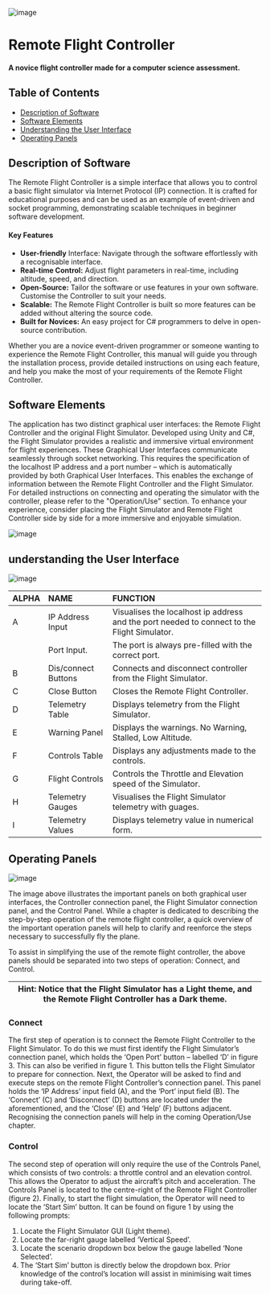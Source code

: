 ![image](https://github.com/WillowSaysWhat/Remote-Flight-Controller/assets/126318401/d7fa08e3-1908-4449-a266-e21991a563aa)

# Remote Flight Controller
#### A novice flight controller made for a computer science assessment.

## Table of Contents
* [Description of Software](#description-of-software)
* [Software Elements](#software-elements)
* [Understanding the User Interface](#understanding-the-user-interface)
* [Operating Panels](#operating-panels)
  
## Description of Software
The Remote Flight Controller is a simple interface that allows you to control a basic flight simulator via Internet Protocol (IP) connection. It is crafted for educational purposes and can be used as an example of event-driven and socket programming, demonstrating scalable techniques in beginner software development.
#### Key Features
*	**User-friendly** Interface: Navigate through the software effortlessly with a recognisable interface.
*	**Real-time Control:** Adjust flight parameters in real-time, including altitude, speed, and direction. 
*	**Open-Source:** Tailor the software or use features in your own software. Customise the Controller to suit your needs.
*	**Scalable:** The Remote Flight Controller is built so more features can be added without altering the source code.
*	**Built for Novices:** An easy project for C# programmers to delve in open-source contribution.
  
Whether you are a novice event-driven programmer or someone wanting to experience the Remote Flight Controller, this manual will guide you through the installation process, provide detailed instructions on using each feature, and help you make the most of your requirements of the Remote Flight Controller.

## Software Elements
The application has two distinct graphical user interfaces: the Remote Flight Controller and the original Flight Simulator. Developed using Unity and C#, the Flight Simulator provides a realistic and immersive virtual environment for flight experiences.
These Graphical User Interfaces communicate seamlessly through socket networking. This requires the specification of the localhost IP address and a port number – which is automatically provided by both Graphical User Interfaces. This enables the exchange of information between the Remote Flight Controller and the Flight Simulator.
For detailed instructions on connecting and operating the simulator with the controller, please refer to the "Operation/Use" section. To enhance your experience, consider placing the Flight Simulator and Remote Flight Controller side by side for a more immersive and enjoyable simulation.

![image](https://github.com/WillowSaysWhat/Remote-Flight-Controller/assets/126318401/3d2f5dc8-4a37-4e86-82d0-c596be066885)

## understanding the User Interface

![image](https://github.com/WillowSaysWhat/Remote-Flight-Controller/assets/126318401/cb8a634e-81d2-4cea-b9af-6389adecea4c)

|ALPHA	|NAME	             |FUNCTION                                                                                     |
|:----|:------------------|:--------------------------------------------------------------------------------------------| 
| A   |IP Address Input   | Visualises the localhost ip address and the port needed to connect to the Flight Simulator. |
|     |Port Input.        | The port is always pre-filled with the correct port.                                        |
| B	  |Dis/connect Buttons| Connects and disconnect controller from the Flight Simulator.                               |
| C	  |Close Button	      | Closes the Remote Flight Controller.                                                        |
| D	  |Telemetry Table    |	Displays telemetry from the Flight Simulator.                                               |
| E   |Warning Panel	     | Displays the warnings. No Warning, Stalled, Low Altitude.                                   |
| F	  |Controls Table	    | Displays any adjustments made to the controls.                                              |
| G   |Flight Controls	   | Controls the Throttle and Elevation speed of the Simulator.                                 |
| H	  |Telemetry Gauges	  | Visualises the Flight Simulator telemetry with guages.                                      |
| I	  |Telemetry Values	  | Displays telemetry value in numerical form.                                                 |

 
## Operating Panels
![image](https://github.com/WillowSaysWhat/Remote-Flight-Controller/assets/126318401/09895b4c-d80e-41c0-b362-99190a5216cf)
 
The image above illustrates the important panels on both graphical user interfaces, the Controller connection panel, the Flight Simulator connection panel, and the Control Panel.
While a chapter is dedicated to describing the step-by-step operation of the remote flight controller, a quick overview of the important operation panels will help to clarify and reenforce the steps necessary to successfully fly the plane.

To assist in simplifying the use of the remote flight controller, the above panels should be separated into two steps of operation: Connect, and Control.


 | Hint: 	Notice that the Flight Simulator has a Light theme, and the Remote Flight Controller     has a Dark theme.|
 |------------------------------------------------------------------------------------------------------------------|

### Connect
The first step of operation is to connect the Remote Flight Controller to the Flight Simulator. To do this we must first identify the Flight Simulator’s connection panel, which holds the ‘Open Port’ button – labelled ‘D’ in figure 3. This can also be verified in figure 1. This button tells the Flight Simulator to prepare for connection.
Next, the Operator will be asked to find and execute steps on the remote Flight Controller’s connection panel. This panel holds the ‘IP Address’ input field (A), and the ‘Port’ input field (B). The ‘Connect’ (C) and ‘Disconnect’ (D) buttons are located under the aforementioned, and the ‘Close’ (E) and ‘Help’ (F) buttons adjacent.
Recognising the connection panels will help in the coming Operation/Use chapter.

### Control
The second step of operation will only require the use of the Controls Panel, which consists of two controls: a throttle control and an elevation control. This allows the Operator to adjust the aircraft’s pitch and acceleration.
The Controls Panel is located to the centre-right of the Remote Flight Controller (figure 2).
Finally, to start the flight simulation, the Operator will need to locate the ‘Start Sim’ button. It can be found on figure 1 by using the following prompts:
1.	Locate the Flight Simulator GUI (Light theme).
2.	Locate the far-right gauge labelled ‘Vertical Speed’.
3.	Locate the scenario dropdown box below the gauge labelled ‘None Selected’.
4.	The ‘Start Sim’ button is directly below the dropdown box.
Prior knowledge of the control’s location will assist in minimising wait times during take-off.

 
